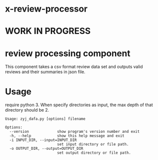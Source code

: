 # x-review-processor
# WORK IN PROGRESS
# review processing component

This component takes a csv format review data set and outputs valid reviews and their summaries in json file.

# Usage
require python 3.
When specify directories as input, the max depth of that directory should be 2.
```
Usage: zyj_dafa.py [options] filename

Options:
  --version             show program's version number and exit
  -h, --help            show this help message and exit
  -i INPUT_DIR, --input=INPUT_DIR
                        set input directory or file path.
  -o OUTPUT_DIR, --output=OUTPUT_DIR
                        set output directory or file path.
```
